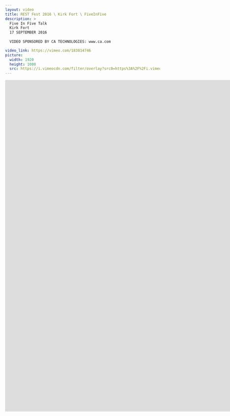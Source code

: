 ```yaml
---
layout: video
title: REST Fest 2016 \ Kirk Fort \ FiveInFive
description: >
  Five In Five Talk
  Kirk Fort
  17 SEPTEMBER 2016
  
  VIDEO SPONSORED BY CA TECHNOLOGIES: www.ca.com

video_link: https://vimeo.com/183814746
picture:
  width: 1920
  height: 1080
  src: https://i.vimeocdn.com/filter/overlay?src0=https%3A%2F%2Fi.vimeocdn.com%2Fvideo%2F593123111_1920x1080.jpg&src1=http%3A%2F%2Ff.vimeocdn.com%2Fp%2Fimages%2Fcrawler_play.png
---
```

<iframe src="https://player.vimeo.com/video/183814746?title=0&byline=0&portrait=0&badge=0&autopause=0&player_id=0" width="1920" height="1080" frameborder="0" title="REST Fest 2016 \ Kirk Fort \ FiveInFive" webkitallowfullscreen mozallowfullscreen allowfullscreen></iframe>